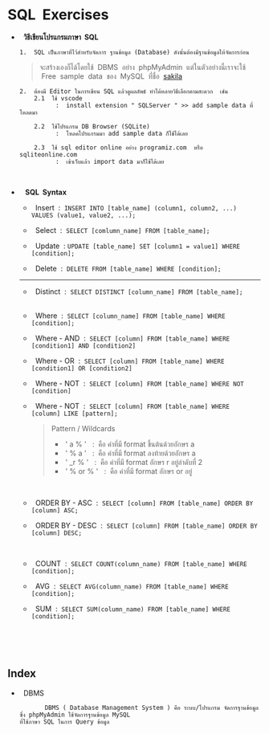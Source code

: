 # SQL &nbsp;Exercises

-  &nbsp; **วิธีเขียนโปรแกรมภาษา &nbsp;SQL**

       1.  SQL เป็นภาษาที่ไว้สำหรับจัดการ ฐานข้อมูล (Database) ดังนั้นต้องมีฐานข้อมูลให้จัดการก่อน
   
     > จะสร้างเองก็ได้โดยใช้ &nbsp;DBMS &nbsp;อย่าง &nbsp;phpMyAdmin&nbsp; แต่ในตัวอย่างนี้เราจะใช้ &nbsp;Free &nbsp;sample &nbsp;data&nbsp; ของ &nbsp;MySQL&nbsp; ที่ชื่อ &nbsp;[sakila](https://dev.mysql.com/doc/index-other.html)

       2.  ต้องมี Editor ในการเขียน SQL แล้วดูผลลัพธ์ ทำได้หลายวิธีเลือกตามสะดวก  เช่น
           2.1  ใช้ vscode
                 :  install extension " SQLServer " >> add sample data ที่โหลดมา
   
           2.2  ใช้โปรแกรม DB Browser (SQLite)
                 :  โหลดโปรแกรมมา add sample data ก็ใช้ได้เลย
   
           2.3  ใช้ sql editor online อย่าง programiz.com  หรือ  sqliteonline.com
                 :  เข้าเว็บแล้ว import data มาก็ใช้ได้เลย
 
<br/>

-  &nbsp; **&nbsp;SQL &nbsp;Syntax**
  
   - &nbsp; Insert &nbsp;:&nbsp; ```INSERT INTO [table_name] (column1, column2, ...) VALUES (value1, value2, ...);```
   
   - &nbsp; Select &nbsp;:&nbsp; ```SELECT [comlumn_name] FROM [table_name];```

   - &nbsp; Update &nbsp;:&nbsp;```UPDATE [table_name] SET [column1 = value1] WHERE [condition];```

   - &nbsp; Delete &nbsp;:&nbsp; ```DELETE FROM [table_name] WHERE [condition];```
 
   -----------------------------------------------------------------------------------------------------------------

   - &nbsp; Distinct &nbsp;:&nbsp; ```SELECT DISTINCT [column_name] FROM [table_name];```
     
   <br/>
 
   - &nbsp; Where &nbsp;:&nbsp; ```SELECT [column_name] FROM [table_name] WHERE [condition];```
 
   - &nbsp; Where - AND &nbsp;:&nbsp; ```SELECT [column] FROM [table_name] WHERE [condition1] AND [condition2]```
 
   - &nbsp; Where - OR &nbsp;:&nbsp; ```SELECT [column] FROM [table_name] WHERE [condition1] OR [condition2]```
 
   - &nbsp; Where - NOT &nbsp;:&nbsp; ```SELECT [column] FROM [table_name] WHERE NOT [condition]```
 
   - &nbsp; Where - NOT &nbsp;:&nbsp; ```SELECT [column] FROM [table_name] WHERE [column] LIKE [pattern];```

       > Pattern / Wildcards
       > - &nbsp;'&nbsp;a&nbsp;%&nbsp;'&nbsp;  &nbsp;:&nbsp;  คือ ค่าที่มี format ขึ้นต้นด้วยอักษร a
       > - &nbsp;'&nbsp;%&nbsp;a&nbsp;'&nbsp;  &nbsp;:&nbsp;  คือ ค่าที่มี format ลงท้ายด้วยอักษร a
       > - &nbsp;'&nbsp;_r&nbsp;%&nbsp;'&nbsp;  &nbsp;:&nbsp;  คือ ค่าที่มี format อักษร r อยู่ลำดับที่ 2
       > - &nbsp;'&nbsp;%&nbsp;or&nbsp;%&nbsp;'&nbsp;  &nbsp;:&nbsp;  คือ ค่าที่มี format อักษร or อยู่
 
   <br/>
 
   - &nbsp; ORDER BY - ASC &nbsp;:&nbsp; ```SELECT [column] FROM [table_name] ORDER BY [column] ASC;```
 
   - &nbsp; ORDER BY - DESC &nbsp;:&nbsp; ```SELECT [column] FROM [table_name] ORDER BY [column] DESC;```
 
   <br/>
 
   - &nbsp; COUNT &nbsp;:&nbsp; ```SELECT COUNT(column_name) FROM [table_name] WHERE [condition];```
 
   - &nbsp; AVG &nbsp;:&nbsp; ```SELECT AVG(column_name) FROM [table_name] WHERE [condition];```
 
   - &nbsp; SUM &nbsp;:&nbsp; ```SELECT SUM(column_name) FROM [table_name] WHERE [condition];```

<br/><br/><br/>

## Index
-  &nbsp; DBMS

              DBMS ( Database Management System ) คือ ระบบ/โปรแกรม จัดการฐานข้อมูล ซึ่ง phpMyAdmin ใช้จัดการฐานข้อมูล MySQL
       ที่ใช้ภาษา SQL ในการ Query ข้อมูล

